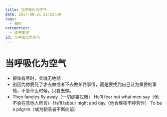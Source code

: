 ```yaml
---
title: 当呼吸化为空气
date: 2017-08-21 22:53:00
tags:
  - 摘抄
categories:
  - 读书笔记
id: 当呼吸化为空气
---
```


# 当呼吸化为空气

- 躯体有尽时，灵魂无绝期
- 别因为你要死了才去做或者不去做某件事情，而是要找到自己认为重要的事情，不管什么时候，只要去做。
- Then fancies fly away（一切虚妄过眼）
He’ll fear not what men say（他不会在意他人所言）
He’ll labour night and day（他会昼夜不停劳作）
To be a pilgrim（成为朝圣者不断向前）
